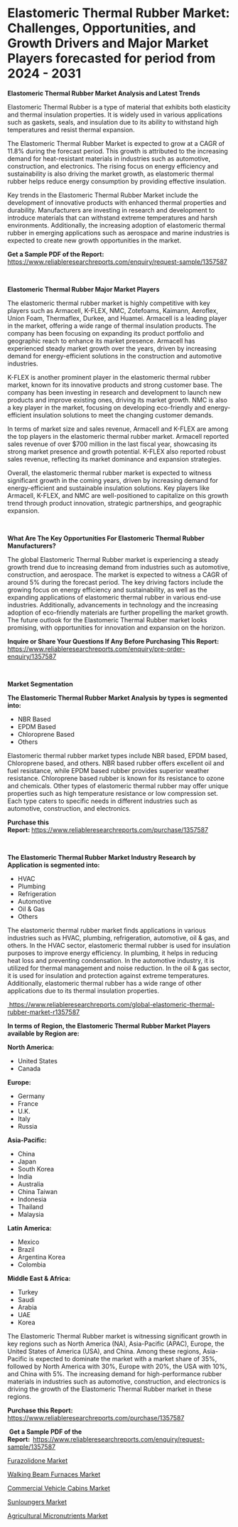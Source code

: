 <p><h1>Elastomeric Thermal Rubber Market: Challenges, Opportunities, and Growth Drivers and Major Market Players forecasted for period from 2024 - 2031</h1></p><p><strong>Elastomeric Thermal Rubber Market Analysis and Latest Trends</strong></p>
<p><p>Elastomeric Thermal Rubber is a type of material that exhibits both elasticity and thermal insulation properties. It is widely used in various applications such as gaskets, seals, and insulation due to its ability to withstand high temperatures and resist thermal expansion.</p><p>The Elastomeric Thermal Rubber Market is expected to grow at a CAGR of 11.8% during the forecast period. This growth is attributed to the increasing demand for heat-resistant materials in industries such as automotive, construction, and electronics. The rising focus on energy efficiency and sustainability is also driving the market growth, as elastomeric thermal rubber helps reduce energy consumption by providing effective insulation.</p><p>Key trends in the Elastomeric Thermal Rubber Market include the development of innovative products with enhanced thermal properties and durability. Manufacturers are investing in research and development to introduce materials that can withstand extreme temperatures and harsh environments. Additionally, the increasing adoption of elastomeric thermal rubber in emerging applications such as aerospace and marine industries is expected to create new growth opportunities in the market.</p></p>
<p><strong>Get a Sample PDF of the Report:&nbsp;</strong> <a href="https://www.reliableresearchreports.com/enquiry/request-sample/1357587">https://www.reliableresearchreports.com/enquiry/request-sample/1357587</a></p>
<p>&nbsp;</p>
<p><strong>Elastomeric Thermal Rubber Major Market Players</strong></p>
<p><p>The elastomeric thermal rubber market is highly competitive with key players such as Armacell, K-FLEX, NMC, Zotefoams, Kaimann, Aeroflex, Union Foam, Thermaflex, Durkee, and Huamei. Armacell is a leading player in the market, offering a wide range of thermal insulation products. The company has been focusing on expanding its product portfolio and geographic reach to enhance its market presence. Armacell has experienced steady market growth over the years, driven by increasing demand for energy-efficient solutions in the construction and automotive industries.</p><p>K-FLEX is another prominent player in the elastomeric thermal rubber market, known for its innovative products and strong customer base. The company has been investing in research and development to launch new products and improve existing ones, driving its market growth. NMC is also a key player in the market, focusing on developing eco-friendly and energy-efficient insulation solutions to meet the changing customer demands.</p><p>In terms of market size and sales revenue, Armacell and K-FLEX are among the top players in the elastomeric thermal rubber market. Armacell reported sales revenue of over $700 million in the last fiscal year, showcasing its strong market presence and growth potential. K-FLEX also reported robust sales revenue, reflecting its market dominance and expansion strategies.</p><p>Overall, the elastomeric thermal rubber market is expected to witness significant growth in the coming years, driven by increasing demand for energy-efficient and sustainable insulation solutions. Key players like Armacell, K-FLEX, and NMC are well-positioned to capitalize on this growth trend through product innovation, strategic partnerships, and geographic expansion.</p></p>
<p>&nbsp;</p>
<p><strong>What Are The Key Opportunities For Elastomeric Thermal Rubber Manufacturers?</strong></p>
<p><p>The global Elastomeric Thermal Rubber market is experiencing a steady growth trend due to increasing demand from industries such as automotive, construction, and aerospace. The market is expected to witness a CAGR of around 5% during the forecast period. The key driving factors include the growing focus on energy efficiency and sustainability, as well as the expanding applications of elastomeric thermal rubber in various end-use industries. Additionally, advancements in technology and the increasing adoption of eco-friendly materials are further propelling the market growth. The future outlook for the Elastomeric Thermal Rubber market looks promising, with opportunities for innovation and expansion on the horizon.</p></p>
<p><strong>Inquire or Share Your Questions If Any Before Purchasing This Report:</strong> <a href="https://www.reliableresearchreports.com/enquiry/pre-order-enquiry/1357587">https://www.reliableresearchreports.com/enquiry/pre-order-enquiry/1357587</a></p>
<p>&nbsp;</p>
<p><strong>Market Segmentation</strong></p>
<p><strong>The Elastomeric Thermal Rubber Market Analysis by types is segmented into:</strong></p>
<p><ul><li>NBR Based</li><li>EPDM Based</li><li>Chloroprene Based</li><li>Others</li></ul></p>
<p><p>Elastomeric thermal rubber market types include NBR based, EPDM based, Chloroprene based, and others. NBR based rubber offers excellent oil and fuel resistance, while EPDM based rubber provides superior weather resistance. Chloroprene based rubber is known for its resistance to ozone and chemicals. Other types of elastomeric thermal rubber may offer unique properties such as high temperature resistance or low compression set. Each type caters to specific needs in different industries such as automotive, construction, and electronics.</p></p>
<p><strong>Purchase this Report:&nbsp;</strong><a href="https://www.reliableresearchreports.com/purchase/1357587">https://www.reliableresearchreports.com/purchase/1357587</a></p>
<p>&nbsp;</p>
<p><strong>The Elastomeric Thermal Rubber Market Industry Research by Application is segmented into:</strong></p>
<p><ul><li>HVAC</li><li>Plumbing</li><li>Refrigeration</li><li>Automotive</li><li>Oil & Gas</li><li>Others</li></ul></p>
<p><p>The elastomeric thermal rubber market finds applications in various industries such as HVAC, plumbing, refrigeration, automotive, oil & gas, and others. In the HVAC sector, elastomeric thermal rubber is used for insulation purposes to improve energy efficiency. In plumbing, it helps in reducing heat loss and preventing condensation. In the automotive industry, it is utilized for thermal management and noise reduction. In the oil & gas sector, it is used for insulation and protection against extreme temperatures. Additionally, elastomeric thermal rubber has a wide range of other applications due to its thermal insulation properties.</p></p>
<p><a href="https://www.reliableresearchreports.com/global-elastomeric-thermal-rubber-market-r1357587">&nbsp;https://www.reliableresearchreports.com/global-elastomeric-thermal-rubber-market-r1357587</a></p>
<p><strong>In terms of Region, the Elastomeric Thermal Rubber Market Players available by Region are:</strong></p>
<p>
    <p> <strong> North America: </strong>
        <ul>
            <li>United States</li>
            <li>Canada</li>
        </ul>
        </p> 
    <p> <strong> Europe: </strong>
        <ul>
            <li>Germany</li>
            <li>France</li>
            <li>U.K.</li>
            <li>Italy</li>
            <li>Russia</li>
        </ul>
        </p> 
    <p> <strong> Asia-Pacific: </strong>
        <ul>
            <li>China</li>
            <li>Japan</li>
            <li>South Korea</li>
            <li>India</li>
            <li>Australia</li>
            <li>China Taiwan</li>
            <li>Indonesia</li>
            <li>Thailand</li>
            <li>Malaysia</li>
        </ul>
        </p> 
    <p> <strong> Latin America: </strong>
        <ul>
            <li>Mexico</li>
            <li>Brazil</li>
            <li>Argentina Korea</li>
            <li>Colombia</li>
        </ul>
        </p> 
    <p> <strong> Middle East & Africa: </strong>
        <ul>
            <li>Turkey</li>
            <li>Saudi</li>
            <li>Arabia</li>
            <li>UAE</li>
            <li>Korea</li>
        </ul>
    </p>
    </p>
<p><p>The Elastomeric Thermal Rubber market is witnessing significant growth in key regions such as North America (NA), Asia-Pacific (APAC), Europe, the United States of America (USA), and China. Among these regions, Asia-Pacific is expected to dominate the market with a market share of 35%, followed by North America with 30%, Europe with 20%, the USA with 10%, and China with 5%. The increasing demand for high-performance rubber materials in industries such as automotive, construction, and electronics is driving the growth of the Elastomeric Thermal Rubber market in these regions.</p></p>
<p><strong>Purchase this Report: </strong><a href="https://www.reliableresearchreports.com/purchase/1357587">https://www.reliableresearchreports.com/purchase/1357587</a></p>
<p>&nbsp;<strong>Get a Sample PDF of the Report:&nbsp;&nbsp;</strong><a href="https://www.reliableresearchreports.com/enquiry/request-sample/1357587">https://www.reliableresearchreports.com/enquiry/request-sample/1357587</a></p>
<p><strong></strong></p>
<p><p><a href="https://issuu.com/reportprime-2/docs/furazolidone-market-size-2030.pptx">Furazolidone Market</a></p><p><a href="https://github.com/kulaberyasin52/Market-Research-Report-List-1/blob/main/walking-beam-furnaces-market.md">Walking Beam Furnaces Market</a></p><p><a href="https://medium.com/@amanda.hamilton54645/commercial-vehicle-cabins-market-investigation-industry-evolution-and-forecast-till-2031-290cc8470964">Commercial Vehicle Cabins Market</a></p><p><a href="https://github.com/emnqcawl19/Market-Research-Report-List-1/blob/main/sunloungers-market.md">Sunloungers Market</a></p><p><a href="https://www.linkedin.com/pulse/agricultural-micronutrients-market-global-share-ranking-m2zce">Agricultural Micronutrients Market</a></p></p>